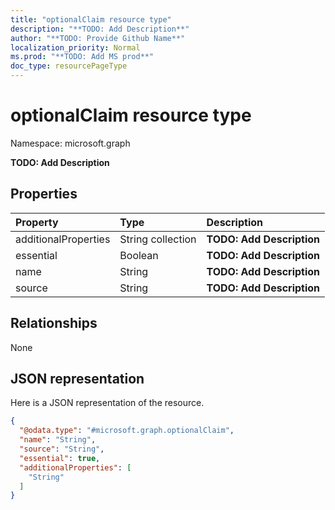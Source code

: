 ```yaml
---
title: "optionalClaim resource type"
description: "**TODO: Add Description**"
author: "**TODO: Provide Github Name**"
localization_priority: Normal
ms.prod: "**TODO: Add MS prod**"
doc_type: resourcePageType
---
```


# optionalClaim resource type


Namespace: microsoft.graph

**TODO: Add Description**

## Properties
|Property|Type|Description|
|:---|:---|:---|
|additionalProperties|String collection|**TODO: Add Description**|
|essential|Boolean|**TODO: Add Description**|
|name|String|**TODO: Add Description**|
|source|String|**TODO: Add Description**|

## Relationships
None

## JSON representation
Here is a JSON representation of the resource.
<!-- {
  "blockType": "resource",
  "@odata.type": "microsoft.graph.optionalClaim"
}
-->
``` json
{
  "@odata.type": "#microsoft.graph.optionalClaim",
  "name": "String",
  "source": "String",
  "essential": true,
  "additionalProperties": [
    "String"
  ]
}
```

